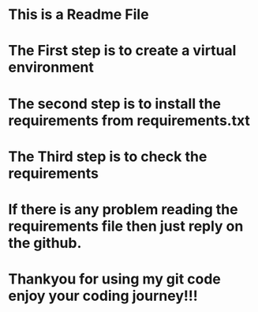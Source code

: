 # This is a Readme File

# The First step is to create a virtual environment

# The second step is to install the requirements from requirements.txt

# The Third step is to check the requirements

# If there is any problem reading the requirements file then just reply on the github.

# Thankyou for using my git code enjoy your coding journey!!!
